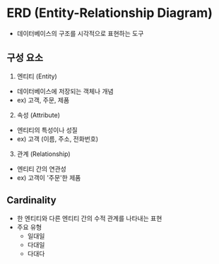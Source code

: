 # ERD (Entity-Relationship Diagram)
- 데이터베이스의 구조를 시각적으로 표현하는 도구

## 구성 요소
1. 엔티티 (Entity)
- 데이터베이스에 저장되는 객체나 개념
- ex) 고객, 주문, 제품

2. 속성 (Attribute)
- 엔티티의 특성이나 성질
- ex) 고객 (이름, 주소, 전화번호)

3. 관계 (Relationship)
- 엔티티 간의 연관성
- ex) 고객이 '주문'한 제품

## Cardinality
- 한 엔티티와 다른 엔티티 간의 수적 관계를 나타내는 표현
- 주요 유형
  - 일대일
  - 다대일
  - 다대다